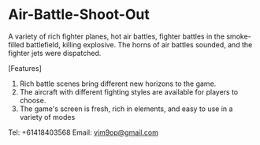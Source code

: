 # Air-Battle-Shoot-Out

A variety of rich fighter planes, hot air battles, fighter battles in the smoke-filled battlefield, killing explosive. The horns of air battles sounded, and the fighter jets were dispatched.

[Features]
1. Rich battle scenes bring different new horizons to the game.
2. The aircraft with different fighting styles are available for players to choose.
3. The game's screen is fresh, rich in elements, and easy to use in a variety of modes

Tel: +61418403568
Email: vjm9op@gmail.com
